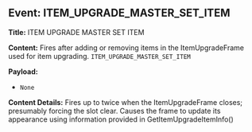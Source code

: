 ## Event: ITEM_UPGRADE_MASTER_SET_ITEM

**Title:** ITEM UPGRADE MASTER SET ITEM

**Content:**
Fires after adding or removing items in the ItemUpgradeFrame used for item upgrading.
`ITEM_UPGRADE_MASTER_SET_ITEM`

**Payload:**
- `None`

**Content Details:**
Fires up to twice when the ItemUpgradeFrame closes; presumably forcing the slot clear.
Causes the frame to update its appearance using information provided in GetItemUpgradeItemInfo()